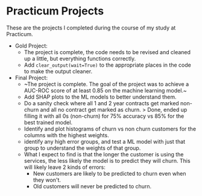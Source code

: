 # Practicum Projects

These are the projects I completed during the course of my study at Practicum.

*   Gold Project:
    *   The project is complete, the code needs to be revised and cleaned up a little, but everything functions correctly.
    *   Add `clear_output(wait=True)` to the appropriate places in the code to make the output cleaner.
*   Final Project:
    *   ~The project is complete. The goal of the project was to achieve a AUC-ROC score of at least 0.85 on the machine learning model.~
    *   Add SHAP plots to the ML models to better understand them. 
    *   Do a sanity check where all 1 and 2 year contracts get marked non-churn and all no contract get marked as churn. > Done, ended up filling it with all 0s (non-churn) for 75% accuracy vs 85% for the best trained model. 
    *   Identify and plot histograms of churn vs non churn customers for the columns with the highest weights. 
    *   identify any high error groups, and test a ML model with just that group to understand the weights of that group. 
    *   What I expect to find is that the longer the customer is using the services, the less likely the model is to predict they will churn. This will likely leave 2 kinds of errors:
        *   New customers are likely to be predicted to churn even when they won't.
        *   Old customers will never be predicted to churn.
